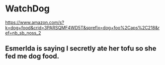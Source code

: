 # WatchDog

<https://www.amazon.com/s?k=dog+food&crid=3PARSQMF4WD5T&sprefix=dog+foo%2Caps%2C218&ref=nb_sb_noss_2>

## Esmerlda is saying I secretly ate her tofu so she fed me dog food.
